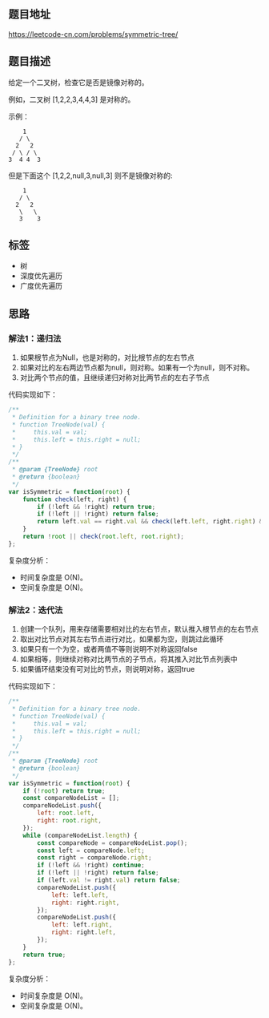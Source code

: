 ## 题目地址

https://leetcode-cn.com/problems/symmetric-tree/

## 题目描述

给定一个二叉树，检查它是否是镜像对称的。

 
例如，二叉树 [1,2,2,3,4,4,3] 是对称的。 

示例：
```
    1
   / \
  2   2
 / \ / \
3  4 4  3
```

但是下面这个 [1,2,2,null,3,null,3] 则不是镜像对称的:
```
    1
   / \
  2   2
   \   \
   3    3
```

## 标签

- 树
- 深度优先遍历
- 广度优先遍历

## 思路

### 解法1：递归法

1. 如果根节点为Null，也是对称的，对比根节点的左右节点
2. 如果对比的左右两边节点都为null，则对称。如果有一个为null，则不对称。
3. 对比两个节点的值，且继续递归对称对比两节点的左右子节点

代码实现如下：
```javascript
/**
 * Definition for a binary tree node.
 * function TreeNode(val) {
 *     this.val = val;
 *     this.left = this.right = null;
 * }
 */
/**
 * @param {TreeNode} root
 * @return {boolean}
 */
var isSymmetric = function(root) {
    function check(left, right) {
        if (!left && !right) return true;
        if (!left || !right) return false;
        return left.val == right.val && check(left.left, right.right) && check(left.right, right.left);
    }
    return !root || check(root.left, root.right);
};
```

复杂度分析：

- 时间复杂度是 O(N)。
- 空间复杂度是 O(N)。

### 解法2：迭代法

1. 创建一个队列，用来存储需要相对比的左右节点，默认推入根节点的左右节点
2. 取出对比节点对其左右节点进行对比，如果都为空，则跳过此循环
3. 如果只有一个为空，或者两值不等则说明不对称返回false
4. 如果相等，则继续对称对比两节点的子节点，将其推入对比节点列表中
5. 如果循环结束没有可对比的节点，则说明对称，返回true

代码实现如下：
```javascript
/**
 * Definition for a binary tree node.
 * function TreeNode(val) {
 *     this.val = val;
 *     this.left = this.right = null;
 * }
 */
/**
 * @param {TreeNode} root
 * @return {boolean}
 */
var isSymmetric = function(root) {
    if (!root) return true;
    const compareNodeList = [];
    compareNodeList.push({
        left: root.left,
        right: root.right,
    });
    while (compareNodeList.length) {
        const compareNode = compareNodeList.pop();
        const left = compareNode.left;
        const right = compareNode.right;
        if (!left && !right) continue;
        if (!left || !right) return false;
        if (left.val != right.val) return false;
        compareNodeList.push({
            left: left.left,
            right: right.right,
        });
        compareNodeList.push({
            left: left.right,
            right: right.left,
        });
    }
    return true;
};
```

复杂度分析：

- 时间复杂度是 O(N)。
- 空间复杂度是 O(N)。
